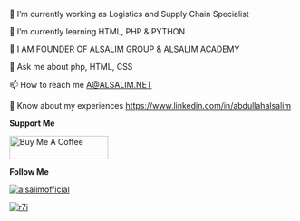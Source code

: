 🔭 I’m currently working as Logistics and Supply Chain Specialist

🌱 I’m currently learning HTML, PHP & PYTHON

📝 I AM FOUNDER OF ALSALIM GROUP & ALSALIM ACADEMY

💬 Ask me about php, HTML, CSS

📫 How to reach me A@ALSALIM.NET

📄 Know about my experiences https://www.linkedin.com/in/abdullahalsalim

**Support Me**

<a href="https://www.buymeacoffee.com/alsalim" target="_blank"><img src="https://cdn.buymeacoffee.com/buttons/default-orange.png" alt="Buy Me A Coffee" height="41" width="174"></a>

**Follow Me**

[![alsalimofficial](https://img.shields.io/twitter/follow/alsalimofficial?logo=twitter&style=for-the-badge)](https://twitter.com/alsalimofficial)

[![r7i](https://img.shields.io/instagram/follow/r7i?logo=instagram&style=for-the-badge)](https://instagram.com/r7i)

